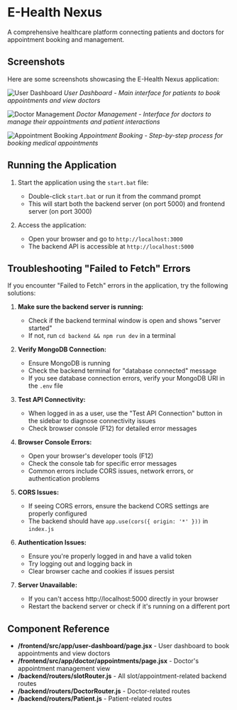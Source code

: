 # E-Health Nexus

A comprehensive healthcare platform connecting patients and doctors for appointment booking and management.

## Screenshots

Here are some screenshots showcasing the E-Health Nexus application:

![User Dashboard](assets/screenshots/screenshot1.png)
*User Dashboard - Main interface for patients to book appointments and view doctors*

![Doctor Management](assets/screenshots/screenshot2.png)
*Doctor Management - Interface for doctors to manage their appointments and patient interactions*

![Appointment Booking](assets/screenshots/screenshot3.png)
*Appointment Booking - Step-by-step process for booking medical appointments*

## Running the Application

1. Start the application using the `start.bat` file:
   - Double-click `start.bat` or run it from the command prompt
   - This will start both the backend server (on port 5000) and frontend server (on port 3000)

2. Access the application:
   - Open your browser and go to `http://localhost:3000`
   - The backend API is accessible at `http://localhost:5000`

## Troubleshooting "Failed to Fetch" Errors

If you encounter "Failed to Fetch" errors in the application, try the following solutions:

1. **Make sure the backend server is running:**
   - Check if the backend terminal window is open and shows "server started"
   - If not, run `cd backend && npm run dev` in a terminal

2. **Verify MongoDB Connection:**
   - Ensure MongoDB is running
   - Check the backend terminal for "database connected" message
   - If you see database connection errors, verify your MongoDB URI in the `.env` file

3. **Test API Connectivity:**
   - When logged in as a user, use the "Test API Connection" button in the sidebar to diagnose connectivity issues
   - Check browser console (F12) for detailed error messages

4. **Browser Console Errors:**
   - Open your browser's developer tools (F12)
   - Check the console tab for specific error messages
   - Common errors include CORS issues, network errors, or authentication problems

5. **CORS Issues:**
   - If seeing CORS errors, ensure the backend CORS settings are properly configured
   - The backend should have `app.use(cors({ origin: '*' }))` in `index.js`

6. **Authentication Issues:**
   - Ensure you're properly logged in and have a valid token
   - Try logging out and logging back in
   - Clear browser cache and cookies if issues persist

7. **Server Unavailable:**
   - If you can't access http://localhost:5000 directly in your browser
   - Restart the backend server or check if it's running on a different port

## Component Reference

- **/frontend/src/app/user-dashboard/page.jsx** - User dashboard to book appointments and view doctors
- **/frontend/src/app/doctor/appointments/page.jsx** - Doctor's appointment management view
- **/backend/routers/slotRouter.js** - All slot/appointment-related backend routes
- **/backend/routers/DoctorRouter.js** - Doctor-related routes
- **/backend/routers/Patient.js** - Patient-related routes
